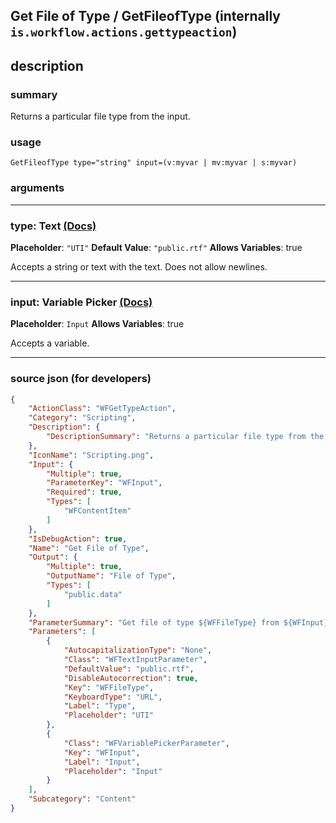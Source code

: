 
## Get File of Type / GetFileofType (internally `is.workflow.actions.gettypeaction`)


## description

### summary

Returns a particular file type from the input.


### usage
```
GetFileofType type="string" input=(v:myvar | mv:myvar | s:myvar)
```

### arguments

---

### type: Text [(Docs)](https://pfgithub.github.io/shortcutslang/gettingstarted#text-field)
**Placeholder**: `"UTI"`
**Default Value**: `"public.rtf"`
**Allows Variables**: true



Accepts a string 
or text
with the text. Does not allow newlines.

---

### input: Variable Picker [(Docs)](https://pfgithub.github.io/shortcutslang/gettingstarted#variable-picker-fields)
**Placeholder**: ```
		Input
		```
**Allows Variables**: true



Accepts a variable.

---

### source json (for developers)

```json
{
	"ActionClass": "WFGetTypeAction",
	"Category": "Scripting",
	"Description": {
		"DescriptionSummary": "Returns a particular file type from the input."
	},
	"IconName": "Scripting.png",
	"Input": {
		"Multiple": true,
		"ParameterKey": "WFInput",
		"Required": true,
		"Types": [
			"WFContentItem"
		]
	},
	"IsDebugAction": true,
	"Name": "Get File of Type",
	"Output": {
		"Multiple": true,
		"OutputName": "File of Type",
		"Types": [
			"public.data"
		]
	},
	"ParameterSummary": "Get file of type ${WFFileType} from ${WFInput}",
	"Parameters": [
		{
			"AutocapitalizationType": "None",
			"Class": "WFTextInputParameter",
			"DefaultValue": "public.rtf",
			"DisableAutocorrection": true,
			"Key": "WFFileType",
			"KeyboardType": "URL",
			"Label": "Type",
			"Placeholder": "UTI"
		},
		{
			"Class": "WFVariablePickerParameter",
			"Key": "WFInput",
			"Label": "Input",
			"Placeholder": "Input"
		}
	],
	"Subcategory": "Content"
}
```

